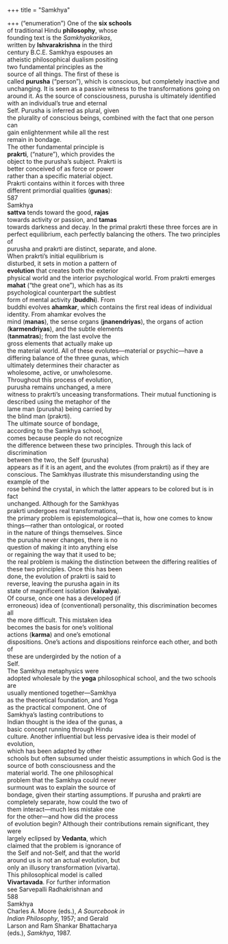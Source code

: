 +++
title = "Samkhya"

+++
(“enumeration”) One of the **six schools**  
of traditional Hindu **philosophy**, whose  
founding text is the *Samkhyakarikas*,  
written by **Ishvarakrishna** in the third  
century B.C.E. Samkhya espouses an  
atheistic philosophical dualism positing  
two fundamental principles as the  
source of all things. The first of these is  
called **purusha** (“person”), which is conscious, but completely inactive and  
unchanging. It is seen as a passive witness to the transformations going on  
around it. As the source of consciousness, purusha is ultimately identified  
with an individual’s true and eternal  
Self. Purusha is inferred as plural, given  
the plurality of conscious beings, combined with the fact that one person can  
gain enlightenment while all the rest  
remain in bondage.  
The other fundamental principle is  
**prakrti**, (“nature”), which provides the  
object to the purusha’s subject. Prakrti is  
better conceived of as force or power  
rather than a specific material object.  
Prakrti contains within it forces with three  
different primordial qualities (**gunas**):  
587  
Samkhya  
**sattva** tends toward the good, **rajas**  
towards activity or passion, and **tamas**  
towards darkness and decay. In the primal prakrti these three forces are in perfect equilibrium, each perfectly balancing the others. The two principles of  
purusha and prakrti are distinct, separate, and alone.  
When prakrti’s initial equilibrium is  
disturbed, it sets in motion a pattern of  
**evolution** that creates both the exterior  
physical world and the interior psychological world. From prakrti emerges  
**mahat** (“the great one”), which has as its  
psychological counterpart the subtlest  
form of mental activity (**buddhi**). From  
buddhi evolves **ahamkar**, which contains the first real ideas of individual  
identity. From ahamkar evolves the  
mind (**manas**), the sense organs (**jnanendriyas**), the organs of action (**karmendriyas**), and the subtle elements  
(**tanmatras**); from the last evolve the  
gross elements that actually make up  
the material world. All of these evolutes—material or psychic—have a differing balance of the three gunas, which  
ultimately determines their character as  
wholesome, active, or unwholesome.  
Throughout this process of evolution,  
purusha remains unchanged, a mere  
witness to prakrti’s unceasing transformations. Their mutual functioning is  
described using the metaphor of the  
lame man (purusha) being carried by  
the blind man (prakrti).  
The ultimate source of bondage,  
according to the Samkhya school,  
comes because people do not recognize  
the difference between these two principles. Through this lack of discrimination  
between the two, the Self (purusha)  
appears as if it is an agent, and the evolutes (from prakrti) as if they are conscious. The Samkhyas illustrate this misunderstanding using the example of the  
rose behind the crystal, in which the latter appears to be colored but is in fact  
unchanged. Although for the Samkhyas  
prakrti undergoes real transformations,  
the primary problem is epistemological—that is, how one comes to know  
things—rather than ontological, or rooted  
in the nature of things themselves. Since  
the purusha never changes, there is no  
question of making it into anything else  
or regaining the way that it used to be;  
the real problem is making the distinction between the differing realities of  
these two principles. Once this has been  
done, the evolution of prakrti is said to  
reverse, leaving the purusha again in its  
state of magnificent isolation (**kaivalya**).  
Of course, once one has a developed (if  
erroneous) idea of (conventional) personality, this discrimination becomes all  
the more difficult. This mistaken idea  
becomes the basis for one’s volitional  
actions (**karma**) and one’s emotional  
dispositions. One’s actions and dispositions reinforce each other, and both of  
these are undergirded by the notion of a  
Self.  
The Samkhya metaphysics were  
adopted wholesale by the **yoga** philosophical school, and the two schools are  
usually mentioned together—Samkhya  
as the theoretical foundation, and Yoga  
as the practical component. One of  
Samkhya’s lasting contributions to  
Indian thought is the idea of the gunas, a  
basic concept running through Hindu  
culture. Another influential but less pervasive idea is their model of evolution,  
which has been adapted by other  
schools but often subsumed under theistic assumptions in which God is the  
source of both consciousness and the  
material world. The one philosophical  
problem that the Samkhya could never  
surmount was to explain the source of  
bondage, given their starting assumptions. If purusha and prakrti are completely separate, how could the two of  
them interact—much less mistake one  
for the other—and how did the process  
of evolution begin? Although their contributions remain significant, they were  
largely eclipsed by **Vedanta**, which  
claimed that the problem is ignorance of  
the Self and not-Self, and that the world  
around us is not an actual evolution, but  
only an illusory transformation (vivarta).  
This philosophical model is called  
**Vivartavada**. For further information  
see Sarvepalli Radhakrishnan and  
588  
Samkhya  
Charles A. Moore (eds.), *A Sourcebook in*  
*Indian Philosophy*, 1957; and Gerald  
Larson and Ram Shankar Bhattacharya  
(eds.), *Samkhya*, 1987.